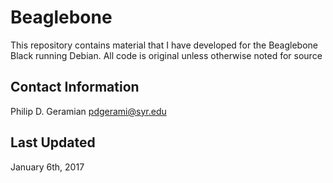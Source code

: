 Beaglebone
==========
This repository contains material that I have 
developed for the Beaglebone Black running 
Debian. All code is original unless otherwise 
noted for source

Contact Information
--------------------
Philip D. Geramian 
pdgerami@syr.edu

Last Updated
-------------
January 6th, 2017
